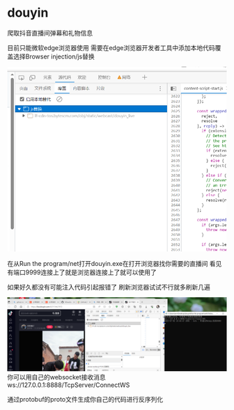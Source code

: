 # douyin
爬取抖音直播间弹幕和礼物信息

目前只能微软edge浏览器使用 需要在edge浏览器开发者工具中添加本地代码覆盖选择Browser injection/js替换


![image](image/tihuan.png)

在从Run the program/net打开douyin.exe在打开浏览器找你需要的直播间 看见有端口9999连接上了就是浏览器连接上了就可以使用了

如果好久都没有可能注入代码引起报错了 刷新浏览器试试不行就多刷新几遍

![image](image/lianjie.png)
你可以用自己的websocket接收消息 ws://127.0.0.1:8888/TcpServer/ConnectWS

通过protobuf的proto文件生成你自己的代码进行反序列化



